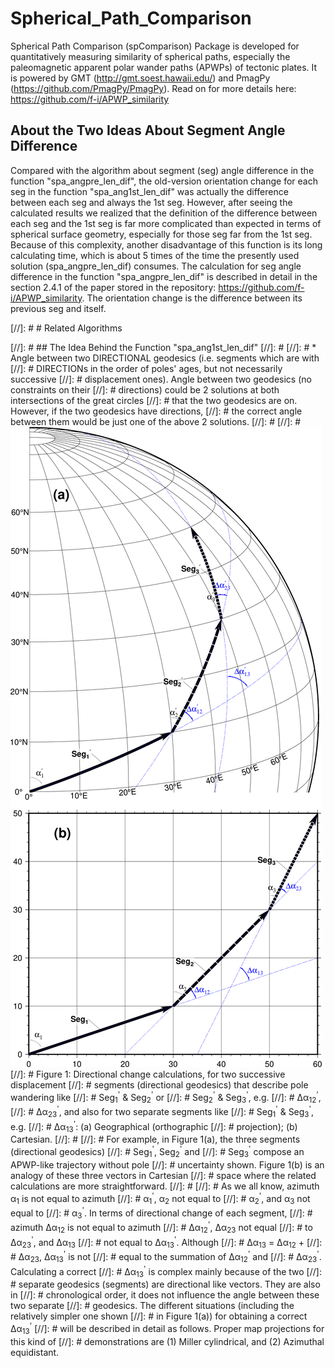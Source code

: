 # Spherical_Path_Comparison
Spherical Path Comparison (spComparison) Package is developed for quantitatively
measuring similarity of spherical paths, especially the paleomagnetic apparent
polar wander paths (APWPs) of tectonic plates. It is powered by GMT
(http://gmt.soest.hawaii.edu/) and PmagPy (https://github.com/PmagPy/PmagPy).
Read on for more details here: https://github.com/f-i/APWP_similarity

## About the Two Ideas About Segment Angle Difference
Compared with the algorithm about segment (seg) angle difference in the function
"spa_angpre_len_dif", the old-version orientation change for each seg in the
function "spa_ang1st_len_dif" was actually the difference between each seg and
always the 1st seg. However, after seeing the calculated results we realized
that the definition of the difference between each seg and the 1st seg is far
more complicated than expected in terms of spherical surface geometry,
especially for those seg far from the 1st seg. Because of this complexity,
another disadvantage of this function is its long calculating time, which is
about 5 times of the time the presently used solution (spa_angpre_len_dif)
consumes. The calculation for seg angle difference in the function
"spa_angpre_len_dif" is described in detail in the section 2.4.1 of the paper
stored in the repository: https://github.com/f-i/APWP_similarity. The
orientation change is the difference between its previous seg and itself.

[//]: # # Related Algorithms

[//]: # ## The Idea Behind the Function "spa_ang1st_len_dif"
[//]: #
[//]: # * Angle between two DIRECTIONAL geodesics (i.e. segments which are with
[//]: #   DIRECTIONs in the order of poles' ages, but not necessarily successive
[//]: #   displacement ones). Angle between two geodesics (no constraints on their
[//]: #   directions) could be 2 solutions at both intersections of the great circles
[//]: #   that the two geodesics are on. However, if the two geodesics have directions,
[//]: #   the correct angle between them would be just one of the above 2 solutions.
[//]: #
[//]: # ![](fig1directionalGeodesics.png?raw=true)
[//]: # Figure 1: Directional change calculations, for two successive displacement
[//]: # segments (directional geodesics) that describe pole wandering like
[//]: # Seg<sub>1</sub><sup>'</sup> & Seg<sub>2</sub><sup>'</sup> or
[//]: # Seg<sub>2</sub><sup>'</sup> & Seg<sub>3</sub><sup>'</sup>, e.g.
[//]: # &Delta;&alpha;<sub>12</sub><sup>'</sup>,
[//]: # &Delta;&alpha;<sub>23</sub><sup>'</sup>, and also for two separate segments like
[//]: # Seg<sub>1</sub><sup>'</sup> & Seg<sub>3</sub><sup>'</sup>, e.g.
[//]: # &Delta;&alpha;<sub>13</sub><sup>'</sup>: (a) Geographical (orthographic
[//]: # projection); (b) Cartesian.
[//]: #
[//]: # For example, in Figure 1(a), the three segments (directional geodesics)
[//]: # Seg<sub>1</sub><sup>'</sup>, Seg<sub>2</sub><sup>'</sup> and
[//]: # Seg<sub>3</sub><sup>'</sup> compose an APWP-like trajectory without pole
[//]: # uncertainty shown. Figure 1(b) is an analogy of these three vectors in Cartesian
[//]: # space where the related calculations are more straightforward.
[//]: #
[//]: # As we all know, azimuth &alpha;<sub>1</sub> is not equal to azimuth
[//]: # &alpha;<sub>1</sub><sup>'</sup>, &alpha;<sub>2</sub> not equal to
[//]: # &alpha;<sub>2</sub><sup>'</sup>, and &alpha;<sub>3</sub> not equal to
[//]: # &alpha;<sub>3</sub><sup>'</sup>. In terms of directional change of each segment,
[//]: # azimuth &Delta;&alpha;<sub>12</sub> is not equal to azimuth
[//]: # &Delta;&alpha;<sub>12</sub><sup>'</sup>, &Delta;&alpha;<sub>23</sub> not equal
[//]: # to &Delta;&alpha;<sub>23</sub><sup>'</sup>, and &Delta;&alpha;<sub>13</sub>
[//]: # not equal to &Delta;&alpha;<sub>13</sub><sup>'</sup>. Although
[//]: # &Delta;&alpha;<sub>13</sub> = &Delta;&alpha;<sub>12</sub> +
[//]: # &Delta;&alpha;<sub>23</sub>, &Delta;&alpha;<sub>13</sub><sup>'</sup> is not
[//]: # equal to the summation of &Delta;&alpha;<sub>12</sub><sup>'</sup> and
[//]: # &Delta;&alpha;<sub>23</sub><sup>'</sup>. Calculating a correct
[//]: # &Delta;&alpha;<sub>13</sub><sup>'</sup> is complex mainly because of the two
[//]: # separate geodesics (segments) are directional like vectors. They are also in
[//]: # chronological order, it does not influence the angle between these two separate
[//]: # geodesics. The different situations (including the relatively simpler one shown
[//]: # in Figure 1(a)) for obtaining a correct &Delta;&alpha;<sub>13</sub><sup>'</sup>
[//]: # will be described in detail as follows. Proper map projections for this kind of
[//]: # demonstrations are (1) Miller cylindrical, and (2) Azimuthal equidistant.

